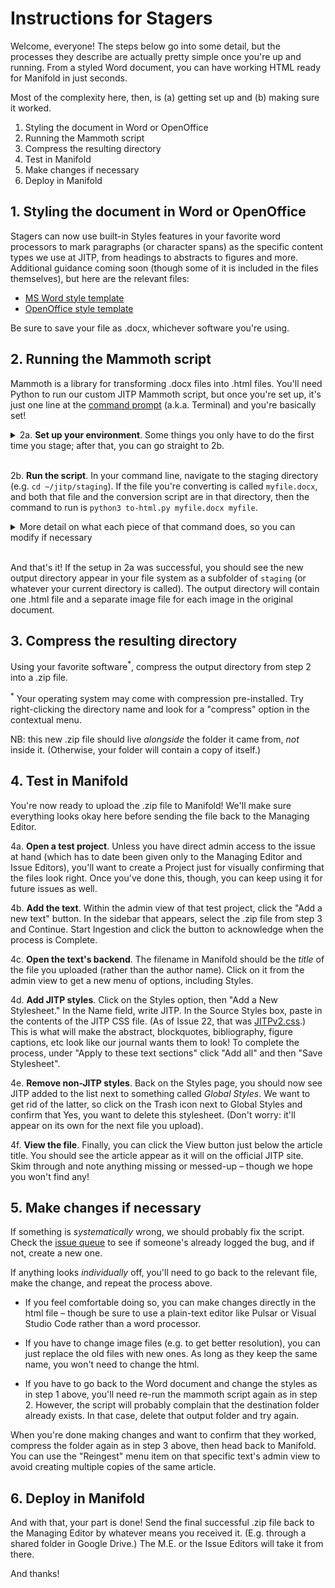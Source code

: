 # Instructions for Stagers

Welcome, everyone! The steps below go into some detail, but the processes they describe are actually pretty simple once you're up and running. From a styled Word document, you can have working HTML ready for Manifold in just seconds.

Most of the complexity here, then, is (a) getting set up and (b) making sure it worked.

1. Styling the document in Word or OpenOffice
2. Running the Mammoth script
3. Compress the resulting directory
4. Test in Manifold
5. Make changes if necessary
6. Deploy in Manifold


## 1. Styling the document in Word or OpenOffice

Stagers can now use built-in Styles features in your favorite word processors to mark paragraphs (or character spans) as the specific content types we use at JITP, from headings to abstracts to figures and more. Additional guidance coming soon (though some of it is included in the files themselves), but here are the relevant files:

* [MS Word style template](jitp-staging-test.dotx)
* [OpenOffice style template](jitp-staging-test.odt)

Be sure to save your file as .docx, whichever software you're using.

## 2. Running the Mammoth script

Mammoth is a library for transforming .docx files into .html files. You'll need Python to run our custom JITP Mammoth script, but once you're set up, it's just one line at the [command prompt](https://developer.mozilla.org/en-US/docs/Learn/Tools_and_testing/Understanding_client-side_tools/Command_line) (a.k.a. Terminal) and you're basically set!

<details><summary>2a. <strong>Set up your environment</strong>. Some things you only have to do the first time you stage; after that, you can go straight to 2b.</summary>

<ul>
<li>If you haven't yet, <a href="https://www.python.org/downloads/release/python-3120/">install Python 3</a>.</li>
<li>With Python installed, run <code>pip3 install mammoth</code> to make sure you have the library on your system.</li>
<li>Download the JITP conversion script: <a href="to-html.py">to-html.py</a>. For convenience, we recommend that you place this in the directory where you'll keep your .docx files to convert. For the sake of these instructions, let's call that directory <code>staging</code> and suppose it's a subdirectory of <code>jitp</code>. If you use some other location, make the appropriate substitutions as we move forward.</li>
<li>Find your files. At the command line, navigate to the staging directory with the <code>cd</code> command (e.g. <code>cd ~/jitp/staging</code>).</li>
<li>Change the JITP script's mode to executable. From within the staging directory, tell your computer that the file contains commands by typing <code>chmod +x to-html.py</code>.</li>
</ul>

<p>Again, <strong>you should only have to do these steps once</strong>, when you first start using this process. For all subsequent times, you can skip straight to the steps below.</p>
</details>
<br/>

2b. **Run the script**. In your command line, navigate to the staging directory (e.g. `cd ~/jitp/staging`). If the file you're converting is called `myfile.docx`, and both that file and the conversion script are in that directory, then the command to run is `python3 to-html.py myfile.docx myfile`.

<details><summary>More detail on what each piece of that command does, so you can modify if necessary</summary>
<dl>
<dt><code>python3</code></dt>
<dd>This instructs the computer to use Python 3, even if you have Python 2 on your computer. This is essential for making sure the program can find the mammoth library.</dd>
<dt><code>to-html.py</code></dt>
<dd>The path to the conversion script. If you're in the same directory, you don't need a prefix. If you keep the file somewhere else, just add the relative path to the file's location, e.g. <code>../staging/to-html.py</code>. Note that the two dots mean "go up one directory."</dd>
<dt><code>myfile.docx</code></dt>
<dd>The path to the file you're converting. If your filename has spaces, you can escape them with a backslash, like this: <code>my\ filename\ with\ spaces.docx</code>. You can probably get the command line to autocomplete the filename by typing in the first few letters and hitting <code>tab</code>.</dd>
<dt><code>myfile</code></dt>
<dd>The name of the output directory. Avoid spaces in this directory name. Often using the first author's last name is a good approach. And if you stick to all lowercase letters, you never need to remember whether the filename is capitalized.</dd>
</dl>
</details>
<br/>

And that's it! If the setup in 2a was successful, you should see the new output directory appear in your file system as a subfolder of `staging` (or whatever your current directory is called). The output directory will contain one .html file and a separate image file for each image in the original document.

## 3. Compress the resulting directory

Using your favorite software<sup>*</sup>, compress the output directory from step 2 into a .zip file.

<sup>*</sup> Your operating system may come with compression pre-installed. Try right-clicking the directory name and look for a "compress" option in the contextual menu.

NB: this new .zip file should live *alongside* the folder it came from, *not* inside it. (Otherwise, your folder will contain a copy of itself.)

## 4. Test in Manifold

You're now ready to upload the .zip file to Manifold! We'll make sure everything looks okay here before sending the file back to the Managing Editor.

4a. **Open a test project**. Unless you have direct admin access to the issue at hand (which has to date been given only to the Managing Editor and Issue Editors), you'll want to create a Project just for visually confirming that the files look right. Once you've done this, though, you can keep using it for future issues as well.

4b. **Add the text**. Within the admin view of that test project, click the "Add a new text" button. In the sidebar that appears, select the .zip file from step 3 and Continue. Start Ingestion and click the button to acknowledge when the process is Complete.

4c. **Open the text's backend**. The filename in Manifold should be the *title* of the file you uploaded (rather than the author name). Click on it from the admin view to get a new menu of options, including Styles.

4d. **Add JITP styles**. Click on the Styles option, then "Add a New Stylesheet." In the Name field, write JITP. In the Source Styles box, paste in the contents of the JITP CSS file. (As of Issue 22, that was [JITPv2.css](JITPv2.css).) This is what will make the abstract, blockquotes, bibliography, figure captions, etc look like our journal wants them to look! To complete the process, under "Apply to these text sections" click "Add all" and then "Save Stylesheet".

4e. **Remove non-JITP styles**. Back on the Styles page, you should now see JITP added to the list next to something called _Global Styles_. We want to get rid of the latter, so click on the Trash icon next to Global Styles and confirm that Yes, you want to delete this stylesheet. (Don't worry: it'll appear on its own for the next file you upload).

4f. **View the file**. Finally, you can click the View button just below the article title. You should see the article appear as it will on the official JITP site. Skim through and note anything missing or messed-up – though we hope you won't find any!

## 5. Make changes if necessary

If something is *systematically* wrong, we should probably fix the script. Check the [issue queue](issues) to see if someone's already logged the bug, and if not, create a new one.

If anything looks *individually* off, you'll need to go back to the relevant file, make the change, and repeat the process above.

* If you feel comfortable doing so, you can make changes directly in the html file – though be sure to use a plain-text editor like Pulsar or Visual Studio Code rather than a word processor.

* If you have to change image files (e.g. to get better resolution), you can just replace the old files with new ones. As long as they keep the same name, you won't need to change the html.

* If you have to go back to the Word document and change the styles as in step 1 above, you'll need re-run the mammoth script again as in step 2. However, the script will probably complain that the destination folder already exists. In that case, delete that output folder and try again.

When you're done making changes and want to confirm that they worked, compress the folder again as in step 3 above, then head back to Manifold. You can use the "Reingest" menu item on that specific text's admin view to avoid creating multiple copies of the same article.


## 6. Deploy in Manifold

And with that, your part is done! Send the final successful .zip file back to the Managing Editor by whatever means you received it. (E.g. through a shared folder in Google Drive.) The M.E. or the Issue Editors will take it from there.

And thanks!
